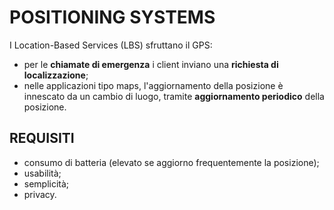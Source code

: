 # POSITIONING SYSTEMS


I Location-Based Services (LBS) sfruttano il GPS:
- per le **chiamate di emergenza** i client inviano una **richiesta di localizzazione**;
- nelle applicazioni tipo maps, l'aggiornamento della posizione è innescato da un cambio di luogo, tramite **aggiornamento periodico** della posizione.

## REQUISITI
- consumo di batteria (elevato se aggiorno frequentemente la posizione);
- usabilità;
- semplicità;
- privacy.